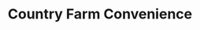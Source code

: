 ---
title: "Country Farm Convenience"
url: /browns-mills/country-farm-convenience/
shop: convenience
---